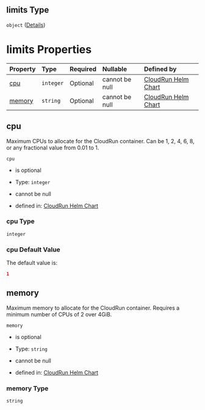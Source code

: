 ## limits Type

`object` ([Details](values-1-properties-resources-properties-limits.md))

# limits Properties

| Property          | Type      | Required | Nullable       | Defined by                                                                                                                                                                                          |
| :---------------- | :-------- | :------- | :------------- | :-------------------------------------------------------------------------------------------------------------------------------------------------------------------------------------------------- |
| [cpu](#cpu)       | `integer` | Optional | cannot be null | [CloudRun Helm Chart](values-1-properties-resources-properties-limits-properties-cpu.md "https://github.com/helmless/google-cloudrun#/properties/resources/properties/limits/properties/cpu")       |
| [memory](#memory) | `string`  | Optional | cannot be null | [CloudRun Helm Chart](values-1-properties-resources-properties-limits-properties-memory.md "https://github.com/helmless/google-cloudrun#/properties/resources/properties/limits/properties/memory") |

## cpu

Maximum CPUs to allocate for the CloudRun container. Can be 1, 2, 4, 6, 8, or any fractional value from 0.01 to 1.

`cpu`

* is optional

* Type: `integer`

* cannot be null

* defined in: [CloudRun Helm Chart](values-1-properties-resources-properties-limits-properties-cpu.md "https://github.com/helmless/google-cloudrun#/properties/resources/properties/limits/properties/cpu")

### cpu Type

`integer`

### cpu Default Value

The default value is:

```json
1
```

## memory

Maximum memory to allocate for the CloudRun container. Requires a minimum number of CPUs of 2 over 4GiB.

`memory`

* is optional

* Type: `string`

* cannot be null

* defined in: [CloudRun Helm Chart](values-1-properties-resources-properties-limits-properties-memory.md "https://github.com/helmless/google-cloudrun#/properties/resources/properties/limits/properties/memory")

### memory Type

`string`
